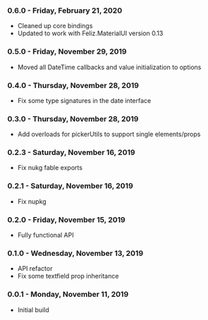 ### 0.6.0 - Friday, February 21, 2020
* Cleaned up core bindings
* Updated to work with Feliz.MaterialUI version 0.13

### 0.5.0 - Friday, November 29, 2019
* Moved all DateTime callbacks and value initialization to options

### 0.4.0 - Thursday, November 28, 2019
* Fix some type signatures in the date interface

### 0.3.0 - Thursday, November 28, 2019
* Add overloads for pickerUtils to support single elements/props

### 0.2.3 - Saturday, November 16, 2019
* Fix nukg fable exports

### 0.2.1 - Saturday, November 16, 2019
* Fix nupkg

### 0.2.0 - Friday, November 15, 2019
* Fully functional API

### 0.1.0 - Wednesday, November 13, 2019
* API refactor
* Fix some textfield prop inheritance

### 0.0.1 - Monday, November 11, 2019
* Initial build
